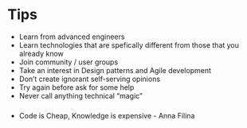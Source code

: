 # Tips

- Learn from advanced engineers
 - Learn technologies that are spefically different from those that you already know
 - Join community / user groups
 - Take an interest in Design patterns and Agile development
 - Don’t create ignorant self-serving opinions
 - Try again before ask for some help
 - Never call anything technical “magic”

###

- Code is Cheap, Knowledge is expensive - Anna Filina
